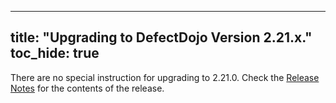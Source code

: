
---
title: "Upgrading to DefectDojo Version 2.21.x."
toc_hide: true
---
There are no special instruction for upgrading to 2.21.0. Check the [Release Notes](https://github.com/DefectDojo/django-DefectDojo/releases/tag/2.21.0) for the contents of the release.
